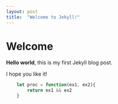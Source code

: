 ```yaml
---
layout: post
title:  "Welcome to Jekyll!"
---
```


# Welcome

**Hello world**, this is my first Jekyll blog post.

I hope you like it!

```javascript
    let proc = function(ex1, ex2){
        return ex1 && ex2
    }
```
